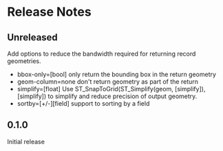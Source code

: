 # Release Notes

## Unreleased
Add options to reduce the bandwidth required for returning record geometries.
 - bbox-only=[bool] only return the bounding box in the return geometry
 - geom-column=none don't return geometry as part of the return
 - simplify=[float] Use ST_SnapToGrid(ST_Simplify(geom, [simplify]),[simplify]) to simplify and reduce precision of output geometry.
 - sortby=[+/-][field] support to sorting by a field

## 0.1.0

Initial release
